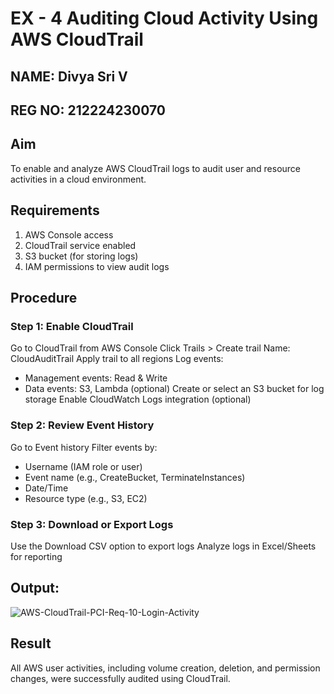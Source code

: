 # EX - 4 Auditing Cloud Activity Using AWS CloudTrail
## NAME: Divya Sri V
## REG NO: 212224230070
## Aim

To enable and analyze AWS CloudTrail logs to audit user and resource activities in a cloud environment.

## Requirements
1. AWS Console access
2. CloudTrail service enabled
3. S3 bucket (for storing logs)
4. IAM permissions to view audit logs

## Procedure

### Step 1: Enable CloudTrail
Go to CloudTrail from AWS Console
Click Trails > Create trail
Name: CloudAuditTrail
Apply trail to all regions
Log events:
 - Management events: Read & Write
 - Data events: S3, Lambda (optional)
Create or select an S3 bucket for log storage
Enable CloudWatch Logs integration (optional)

### Step 2: Review Event History
Go to Event history
Filter events by:
- Username (IAM role or user)
- Event name (e.g., CreateBucket, TerminateInstances)
- Date/Time
- Resource type (e.g., S3, EC2)

### Step 3: Download or Export Logs

Use the Download CSV option to export logs
Analyze logs in Excel/Sheets for reporting

## Output:

![AWS-CloudTrail-PCI-Req-10-Login-Activity](https://github.com/user-attachments/assets/8953eee6-bb40-43d0-81c6-88da6444b349)

## Result

All AWS user activities, including volume creation, deletion, and permission changes, were successfully audited using CloudTrail.
